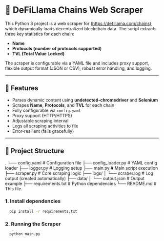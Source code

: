 # 🧪 DeFiLlama Chains Web Scraper

This Python 3 project is a web scraper for (https://defillama.com/chains), which dynamically loads decentralized blockchain data. The script extracts three key statistics for each chain:

- **Name**  
- **Protocols (number of protocols supported)**  
- **TVL (Total Value Locked)**

The scraper is configurable via a YAML file and includes proxy support, flexible output format (JSON or CSV), robust error handling, and logging.

---

## 🚀 Features

- Parses dynamic content using **undetected-chromedriver** and **Selenium**
- Scrapes **Name**, **Protocols**, and **TVL** for each chain
- Fully configurable via `config.yaml`
- Proxy support (HTTP/HTTPS)
- Adjustable scraping interval
- Logs all scraping activities to file
- Error-resilient (fails gracefully)

---

## 📁 Project Structure
.
├── config.yaml # Configuration file
├── config_loader.py # YAML config loader
├── logger.py # Logging setup
├── main.py # Main script execution
├── scraper.py # Core scraping logic
├── logs/
│ └── scraper.log # Log output (created automatically)
├── data/
│ └── output.json # Output example
├── requirements.txt # Python dependencies
└── README.md # This file

### 1. Install dependencies

```bash
  pip install -r requirements.txt
```

### 2. Running the Scraper
```bash
  python main.py
```


